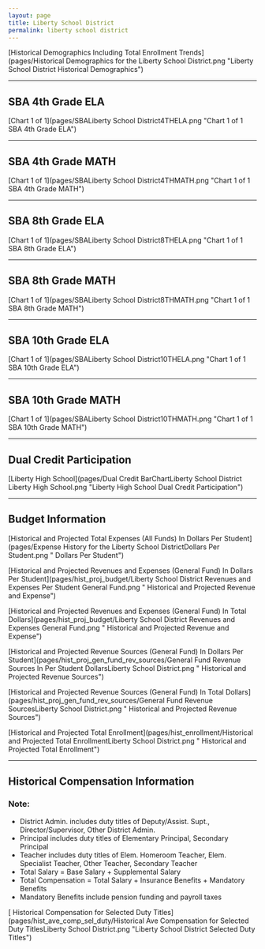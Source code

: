 ```yaml
---
layout: page
title: Liberty School District
permalink: liberty school district
---
```



[Historical Demographics Including Total Enrollment Trends](pages/Historical Demographics for the Liberty School District.png "Liberty School District Historical Demographics")

___

## SBA 4th Grade ELA

[Chart 1 of 1](pages/SBALiberty School District4THELA.png "Chart 1 of 1 SBA 4th Grade ELA")


___

## SBA 4th Grade MATH

[Chart 1 of 1](pages/SBALiberty School District4THMATH.png "Chart 1 of 1 SBA 4th Grade MATH")


___

## SBA 8th Grade ELA

[Chart 1 of 1](pages/SBALiberty School District8THELA.png "Chart 1 of 1 SBA 8th Grade ELA")


___

## SBA 8th Grade MATH

[Chart 1 of 1](pages/SBALiberty School District8THMATH.png "Chart 1 of 1 SBA 8th Grade MATH")


___

## SBA 10th Grade ELA

[Chart 1 of 1](pages/SBALiberty School District10THELA.png "Chart 1 of 1 SBA 10th Grade ELA")


___

## SBA 10th Grade MATH

[Chart 1 of 1](pages/SBALiberty School District10THMATH.png "Chart 1 of 1 SBA 10th Grade MATH")


___

## Dual Credit Participation

[Liberty High School](pages/Dual Credit BarChartLiberty School District Liberty High School.png "Liberty High School Dual Credit Participation")


___

## Budget Information

[Historical and Projected Total Expenses (All Funds) In Dollars Per Student](pages/Expense History for the Liberty School DistrictDollars Per Student.png " Dollars Per Student")

[Historical and Projected Revenues and Expenses (General Fund) In Dollars Per Student](pages/hist_proj_budget/Liberty School District Revenues and Expenses Per Student General Fund.png " Historical and Projected Revenue and Expense")

[Historical and Projected Revenues and Expenses (General Fund) In Total Dollars](pages/hist_proj_budget/Liberty School District Revenues and Expenses General Fund.png " Historical and Projected Revenue and Expense")

[Historical and Projected Revenue Sources (General Fund) In Dollars Per Student](pages/hist_proj_gen_fund_rev_sources/General Fund Revenue Sources In Per Student DollarsLiberty School District.png " Historical and Projected Revenue Sources")

[Historical and Projected Revenue Sources (General Fund) In Total Dollars](pages/hist_proj_gen_fund_rev_sources/General Fund Revenue SourcesLiberty School District.png " Historical and Projected Revenue Sources")

[Historical and Projected Total Enrollment](pages/hist_enrollment/Historical and Projected Total EnrollmentLiberty School District.png " Historical and Projected Total Enrollment")


___

## Historical Compensation Information
### Note:
- District Admin. includes duty titles of Deputy/Assist. Supt., Director/Supervisor, Other District Admin.
- Principal includes duty titles of Elementary Principal, Secondary Principal
- Teacher includes duty titles of Elem. Homeroom Teacher, Elem. Specialist Teacher, Other Teacher, Secondary Teacher
- Total Salary = Base Salary + Supplemental Salary
- Total Compensation = Total Salary + Insurance Benefits + Mandatory Benefits
- Mandatory Benefits include pension funding and payroll taxes

[ Historical Compensation for Selected Duty Titles](pages/hist_ave_comp_sel_duty/Historical Ave Compensation for Selected Duty TitlesLiberty School District.png "Liberty School District Selected Duty Titles")

